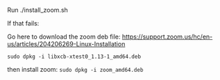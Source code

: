 Run ./install_zoom.sh

If that fails:


Go here to download the zoom deb file:
https://support.zoom.us/hc/en-us/articles/204206269-Linux-Installation

`sudo dpkg -i libxcb-xtest0_1.13-1_amd64.deb`

then install zoom:
`sudo dpkg -i zoom_amd64.deb`
